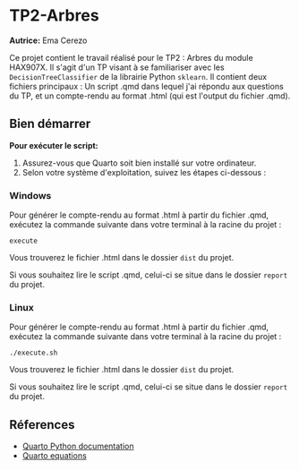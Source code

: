 # TP2-Arbres

**Autrice:** Ema Cerezo

Ce projet contient le travail réalisé pour le TP2 : Arbres du module HAX907X. Il s'agit d'un TP visant à se familiariser avec les `DecisionTreeClassifier` de la librairie Python `sklearn`. Il contient deux fichiers principaux : Un script .qmd dans lequel j'ai répondu aux questions du TP, et un compte-rendu au format .html (qui est l'output du fichier .qmd).

## Bien démarrer

**Pour exécuter le script:**

1. Assurez-vous que Quarto soit bien installé sur votre ordinateur.
2. Selon votre système d'exploitation, suivez les étapes ci-dessous :

### Windows

Pour générer le compte-rendu au format .html à partir du fichier .qmd, exécutez la commande suivante dans votre terminal à la racine du projet :

```
execute
```

Vous trouverez le fichier .html dans le dossier `dist` du projet. 

Si vous souhaitez lire le script .qmd, celui-ci se situe dans le dossier `report` du projet.

### Linux 

Pour générer le compte-rendu au format .html à partir du fichier .qmd, exécutez la commande suivante dans votre terminal à la racine du projet :

```
./execute.sh
```

Vous trouverez le fichier .html dans le dossier `dist` du projet. 

Si vous souhaitez lire le script .qmd, celui-ci se situe dans le dossier `report` du projet.


## Réferences

 * [Quarto Python documentation](https://quarto.org/docs/computations/python.html)
 * [Quarto equations](https://quarto.org/docs/visual-editor/technical.html#equations)
